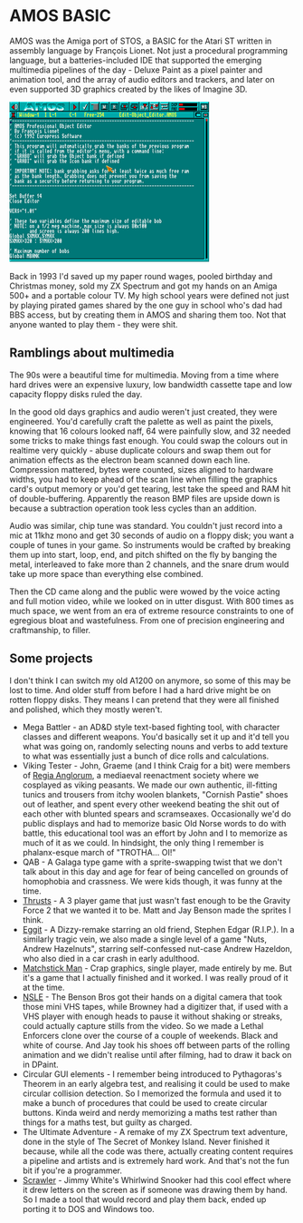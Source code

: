 # AMOS BASIC

AMOS was the Amiga port of STOS, a BASIC for the Atari ST written in assembly
language by François Lionet. Not just a procedural programming language, but a
batteries-included IDE that supported the emerging multimedia pipelines of the
day - Deluxe Paint as a pixel painter and animation tool, and the array of
audio editors and trackers, and later on even supported 3D graphics created by
the likes of Imagine 3D.

![AMOS - The Creator](AMOS.png)

Back in 1993 I'd saved up my paper round wages, pooled birthday and Christmas
money, sold my ZX Spectrum and got my hands on an Amiga 500+ and a portable
colour TV. My high school years were defined not just by playing pirated games
shared by the one guy in school who's dad had BBS access, but by creating them
in AMOS and sharing them too. Not that anyone wanted to play them - they were
shit.

## Ramblings about multimedia

The 90s were a beautiful time for multimedia. Moving from a time where hard
drives were an expensive luxury, low bandwidth cassette tape and low capacity
floppy disks ruled the day.

In the good old days graphics and audio weren't just created, they were
engineered. You'd carefully craft the palette as well as paint the pixels,
knowing that 16 colours looked naff, 64 were painfully slow, and 32 needed some
tricks to make things fast enough. You could swap the colours out in realtime
very quickly - abuse duplicate colours and swap them out for animation effects
as the electron beam scanned down each line. Compression mattered, bytes were
counted, sizes aligned to hardware widths, you had to keep ahead of the scan
line when filling the graphics card's output memory or you'd get tearing, lest
take the speed and RAM hit of double-buffering. Apparently the reason BMP files
are upside down is because a subtraction operation took less cycles than an
addition.

Audio was similar, chip tune was standard. You couldn't just record into a mic
at 11khz mono and get 30 seconds of audio on a floppy disk; you want a couple
of tunes in your game. So instruments would be crafted by breaking them up into
start, loop, end, and pitch shifted on the fly by banging the metal, interleaved
to fake more than 2 channels, and the snare drum would take up more space than
everything else combined.

Then the CD came along and the public were wowed by the voice acting and full
motion video, while we looked on in utter disgust. With 800 times as much space,
we went from an era of extreme resource constraints to one of egregious bloat
and wastefulness. From one of precision engineering and craftmanship, to
filler.

## Some projects

I don't think I can switch my old A1200 on anymore, so some of this may be lost
to time. And older stuff from before I had a hard drive might be on rotten
floppy disks. They means I can pretend that they were all finished and polished,
which they mostly weren't.

* Mega Battler - an AD&D style text-based fighting tool, with character classes
  and different weapons. You'd basically set it up and it'd tell you what was
  going on, randomly selecting nouns and verbs to add texture to what was
  essentially just a bunch of dice rolls and calculations.
* Viking Tester - John, Graeme (and I think Craig for a bit) were members of
  [Regia Anglorum](https://regia.org/), a mediaeval reenactment society where
  we cosplayed as viking peasants. We made our own authentic, ill-fitting
  tunics and trousers from itchy woolen blankets, "Cornish Pastie" shoes out of
  leather, and spent every other weekend beating the shit out of each other
  with blunted spears and scramseaxes. Occasionally we'd do public displays and
  had to memorize basic Old Norse words to do with battle, this educational
  tool was an effort by John and I to memorize as much of it as we could. In
  hindsight, the only thing I remember is phalanx-esque march of "TROTHA... OI!"
* QAB - A Galaga type game with a sprite-swapping twist that we don't talk
  about in this day and age for fear of being cancelled on grounds of homophobia
  and crassness. We were kids though, it was funny at the time.
* [Thrusts](thrusts) - A 3 player game that just wasn't fast enough to be the
  Gravity Force 2 that we wanted it to be. Matt and Jay Benson made the sprites
  I think.
* [Eggit](eggit) - A Dizzy-remake starring an old friend, Stephen Edgar
  (R.I.P.). In a similarly tragic vein, we also made a single level of a game
  "Nuts, Andrew Hazelnuts", starring self-confessed nut-case Andrew Hazeldon,
  who also died in a car crash in early adulthood.
* [Matchstick Man](matchstick-man) - Crap graphics, single player, made
  entirely by me. But it's a game that I actually finished and it worked. I was
  really proud of it at the time.
* [NSLE](nsle) - The Benson Bros got their hands on a digital camera that took
  those mini VHS tapes, while Browney had a digitizer that, if used with a VHS
  player with enough heads to pause it without shaking or streaks, could
  actually capture stills from the video. So we made a Lethal Enforcers clone
  over the course of a couple of weekends. Black and white of course. And Jay
  took his shoes off between parts of the rolling animation and we didn't
  realise until after filming, had to draw it back on in DPaint.
* Circular GUI elements - I remember being introduced to Pythagoras's Theorem
  in an early algebra test, and realising it could be used to make circular
  collision detection. So I memorized the formula and used it to make a bunch
  of procedures that could be used to create circular buttons. Kinda weird
  and nerdy memorizing a maths test rather than things for a maths test, but
  guilty as charged.
* The Ultimate Adventure - A remake of my ZX Spectrum text adventure, done in
  the style of The Secret of Monkey Island. Never finished it because, while
  all the code was there, actually creating content requires a pipeline and
  artists and is extremely hard work. And that's not the fun bit if you're a
  programmer.
* [Scrawler](scrawler) - Jimmy White's Whirlwind Snooker had this cool effect
  where it drew letters on the screen as if someone was drawing them by hand.
  So I made a tool that would record and play them back, ended up porting it
  to DOS and Windows too.
